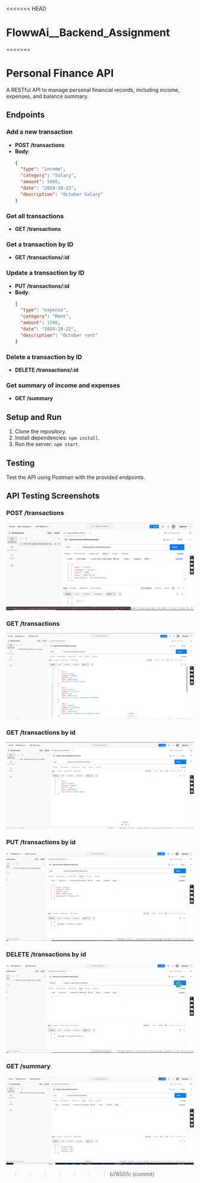 <<<<<<< HEAD
# FlowwAi__Backend_Assignment
=======
# Personal Finance API

A RESTful API to manage personal financial records, including income, expenses, and balance summary.

## Endpoints

### Add a new transaction
- **POST /transactions**
- **Body**:
    ```json
    {
      "type": "income",
      "category": "Salary",
      "amount": 5000,
      "date": "2024-10-22",
      "description": "October Salary"
    }
    ```

### Get all transactions
- **GET /transactions**

### Get a transaction by ID
- **GET /transactions/:id**

### Update a transaction by ID
- **PUT /transactions/:id**
- **Body**:
    ```json
    {
      "type": "expense",
      "category": "Rent",
      "amount": 1500,
      "date": "2024-10-22",
      "description": "October rent"
    }
    ```

### Delete a transaction by ID
- **DELETE /transactions/:id**

### Get summary of income and expenses
- **GET /summary**

## Setup and Run

1. Clone the repository.
2. Install dependencies: `npm install`.
3. Run the server: `npm start`.

## Testing

Test the API using Postman with the provided endpoints.


## API Testing Screenshots

### POST /transactions

![POST /transactions](./screenshots/postman_post_transaction.png)

### GET /transactions

![GET /transactions](./screenshots/postman_get_transactions.png)

### GET /transactions by id

![GET /transactions/:id](./screenshots/postman_get_transactions_by_id.png)

### PUT /transactions by id

![GET /transactions/:id](./screenshots/postman_update_transactions_by_id.png)

### DELETE /transactions by id

![GET /transactions/:id](./screenshots/postman_delete_transactions_by_id.png)

### GET /summary

![GET /summary](./screenshots/postman_get_summary.png)
>>>>>>> b78507c (commit)
